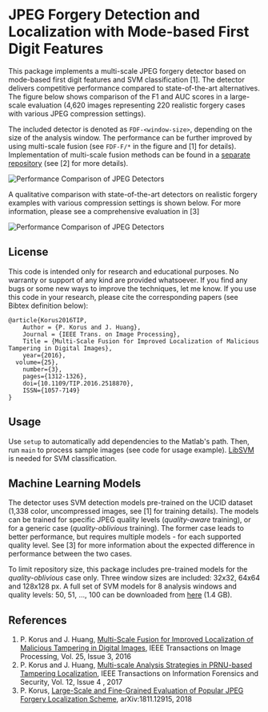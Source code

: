 # JPEG Forgery Detection and Localization with Mode-based First Digit Features

This package implements a multi-scale JPEG forgery detector based on mode-based first digit features and SVM classification [1]. The detector delivers competitive performance compared to state-of-the-art alternatives. The figure below shows comparison of the F1 and AUC scores in a large-scale evaluation (4,620 images representing 220 realistic forgery cases with various JPEG compression settings). 

The included detector is denoted as `FDF-<window-size>`, depending on the size of the analysis window. The performance can be further improved by using multi-scale fusion (see `FDF-F/*` in the figure and [1] for details). Implementation of multi-scale fusion methods can be found in a [separate repository](https://github.com/pkorus/multiscale-prnu) (see [2] for more details). 

![Performance Comparison of JPEG Detectors](./docs/performance.png)

A qualitative comparison with state-of-the-art detectors on realistic forgery examples with various compression settings is shown below. For more information, please see a comprehensive evaluation in [3] 

![Performance Comparison of JPEG Detectors](./docs/examples.jpg)

## License

This code is intended only for research and educational purposes. No warranty or support of any kind are provided whatsoever. If you find any bugs or some new ways to improve the techniques, let me know. If you use this code in your research, please cite the corresponding papers (see Bibtex definition below):

```
@article{Korus2016TIP,
	Author = {P. Korus and J. Huang},
	Journal = {IEEE Trans. on Image Processing},
	Title = {Multi-Scale Fusion for Improved Localization of Malicious Tampering in Digital Images},
	year={2016},
  volume={25},
	number={3},
	pages={1312-1326},
	doi={10.1109/TIP.2016.2518870},
	ISSN={1057-7149}
}
```

## Usage

Use `setup` to automatically add dependencies to the Matlab's path. Then, run `main` to process sample images (see code for usage example). [LibSVM](https://github.com/cjlin1/libsvm) is needed for SVM classification. 

## Machine Learning Models

The detector uses SVM detection models pre-trained on the UCID dataset (1,338 color, uncompressed images, see [1] for training details). The models can be trained for specific JPEG quality levels (*quality-aware* training), or for a generic case (*quality-oblivious* training). The former case leads to better performance, but requires multiple models - for each supported quality level. See [3] for more information about the expected difference in performance between the two cases. 

To limit repository size, this package includes pre-trained models for the *quality-oblivious* case only. Three window sizes are included: 32x32, 64x64 and 128x128 px. A full set of SVM models for 8 analysis windows and quality levels: 50, 51, ..., 100 can be downloaded from [here](https://drive.google.com/file/d/1aJjrM0TkgGkvJgN78Xotu9ZueZthjt7L/view?usp=sharing) (1.4 GB).

## References

1. P. Korus and J. Huang, [Multi-Scale Fusion for Improved Localization of Malicious Tampering in Digital Images](http://dx.doi.org/10.1109/TIP.2016.2518870), IEEE Transactions on Image Processing, Vol. 25, Issue 3, 2016
2. P. Korus and J. Huang, [Multi-scale Analysis Strategies in PRNU-based Tampering Localization](http://dx.doi.org/10.1109/TIFS.2016.2636089), IEEE Transactions on Information Forensics and Security, Vol. 12, Issue 4 , 2017
3. P. Korus, [Large-Scale and Fine-Grained Evaluation of Popular JPEG Forgery Localization Scheme](https://arxiv.org/abs/1811.12915), arXiv:1811.12915, 2018
